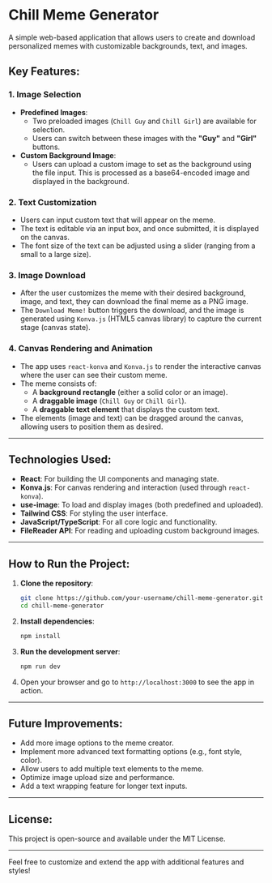 

# Chill Meme Generator

A simple web-based application that allows users to create and download personalized memes with customizable backgrounds, text, and images.

## Key Features:



### 1. **Image Selection**
   - **Predefined Images**:
     - Two preloaded images (`Chill Guy` and `Chill Girl`) are available for selection.
     - Users can switch between these images with the **"Guy"** and **"Girl"** buttons.
   - **Custom Background Image**:
     - Users can upload a custom image to set as the background using the file input. This is processed as a base64-encoded image and displayed in the background.

### 2. **Text Customization**
   - Users can input custom text that will appear on the meme.
   - The text is editable via an input box, and once submitted, it is displayed on the canvas.
   - The font size of the text can be adjusted using a slider (ranging from a small to a large size).

### 3. **Image Download**
   - After the user customizes the meme with their desired background, image, and text, they can download the final meme as a PNG image.
   - The `Download Meme!` button triggers the download, and the image is generated using `Konva.js` (HTML5 canvas library) to capture the current stage (canvas state).

### 4. **Canvas Rendering and Animation**
   - The app uses `react-konva` and `Konva.js` to render the interactive canvas where the user can see their custom meme.
   - The meme consists of:
     - A **background rectangle** (either a solid color or an image).
     - A **draggable image** (`Chill Guy` or `Chill Girl`).
     - A **draggable text element** that displays the custom text.
   - The elements (image and text) can be dragged around the canvas, allowing users to position them as desired.



---

## Technologies Used:

- **React**: For building the UI components and managing state.
- **Konva.js**: For canvas rendering and interaction (used through `react-konva`).
- **use-image**: To load and display images (both predefined and uploaded).
- **Tailwind CSS**: For styling the user interface.
- **JavaScript/TypeScript**: For all core logic and functionality.
- **FileReader API**: For reading and uploading custom background images.
  
---

## How to Run the Project:

1. **Clone the repository**:
   ```bash
   git clone https://github.com/your-username/chill-meme-generator.git
   cd chill-meme-generator
   ```

2. **Install dependencies**:
   ```bash
   npm install
   ```

3. **Run the development server**:
   ```bash
   npm run dev
   ```

4. Open your browser and go to `http://localhost:3000` to see the app in action.

---



## Future Improvements:

- Add more image options to the meme creator.
- Implement more advanced text formatting options (e.g., font style, color).
- Allow users to add multiple text elements to the meme.
- Optimize image upload size and performance.
- Add a text wrapping feature for longer text inputs.

---

## License:

This project is open-source and available under the MIT License.

---

Feel free to customize and extend the app with additional features and styles!
